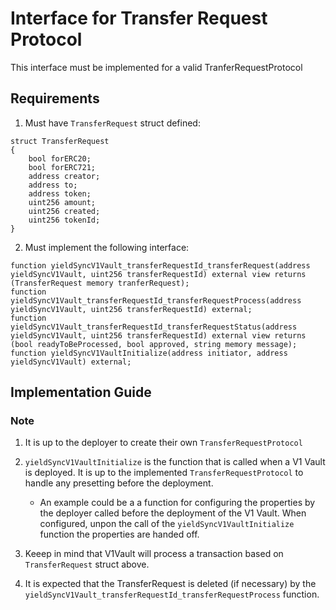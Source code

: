 # Interface for Transfer Request Protocol

This interface must be implemented for a valid TranferRequestProtocol

## Requirements

1. Must have `TransferRequest` struct defined:

```solidity
struct TransferRequest
{
	bool forERC20;
	bool forERC721;
	address creator;
	address to;
	address token;
	uint256 amount;
	uint256 created;
	uint256 tokenId;
}
```
2. Must implement the following interface:

```solidity
function yieldSyncV1Vault_transferRequestId_transferRequest(address yieldSyncV1Vault, uint256 transferRequestId) external view returns (TransferRequest memory tranferRequest);
function yieldSyncV1Vault_transferRequestId_transferRequestProcess(address yieldSyncV1Vault, uint256 transferRequestId) external;
function yieldSyncV1Vault_transferRequestId_transferRequestStatus(address yieldSyncV1Vault, uint256 transferRequestId) external view returns (bool readyToBeProcessed, bool approved, string memory message);
function yieldSyncV1VaultInitialize(address initiator, address yieldSyncV1Vault) external;
```

## Implementation Guide

### Note

1. It is up to the deployer to create their own `TransferRequestProtocol`

2. `yieldSyncV1VaultInitialize` is the function that is called when a V1 Vault is deployed. It is up to the implemented `TransferRequestProtocol` to handle any presetting before the deployment.
	- An example could be a a function for configuring the properties by the deployer called before the deployment of the V1 Vault. When configured, unpon the call of the `yieldSyncV1VaultInitialize` function the properties are handed off.

3. Keeep in mind that V1Vault will process a transaction based on `TransferRequest` struct above.

4. It is expected that the TransferRequest is deleted (if necessary) by the `yieldSyncV1Vault_transferRequestId_transferRequestProcess` function.
